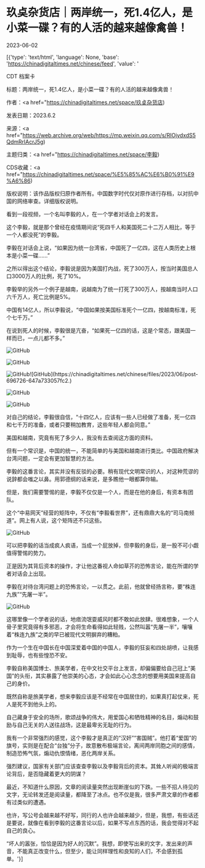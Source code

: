 # 玖奌杂货店｜两岸统一，死1.4亿人，是小菜一碟？有的人活的越来越像禽兽！

2023-06-02

[{'type': 'text/html', 'language': None, 'base': 'https://chinadigitaltimes.net/chinese/feed', 'value': '

CDT 档案卡

标题：两岸统一，死1.4亿人，是小菜一碟？有的人活的越来越像禽兽！

作者：<a href="https://chinadigitaltimes.net/space/玖奌杂货店)

发表日期：2023.6.2

来源：<a href="https://web.archive.org/web/https://mp.weixin.qq.com/s/RIOjydxdS5QdmRrIAcrJ5g)

主题归类：<a href="https://chinadigitaltimes.net/space/李毅)

CDS收藏：<a href="https://chinadigitaltimes.net/space/%E5%85%AC%E6%B0%91%E9%A6%86)

版权说明：该作品版权归原作者所有。中国数字时代仅对原作进行存档，以对抗中国的网络审查。详细版权说明。





看到一段视频，一个名叫李毅的人，在一个学者对话会上的发言。

这个李毅，就是那个曾经在疫情期间说“死四千人和美国死二十二万人相比，等于一个人都没死”的李毅。

李毅在对话会上说，“如果因为统一台湾省，中国死了一亿四，这在人类历史上根本是小菜一碟……”

之所以得出这个结论，李毅说是因为美国打内战，死了300万人，按当时美国总人口3000万人的比例，死了10%。

李毅举的另外一个例子是越南，说越南为了统一打死了300万人，按越南当时人口六千万人，死亡比例是5%。

中国有14亿人，所以李毅说，“中国如果按美国标准死个一亿四，按越南标准，死个七千万。”

在说到死人的时候，李毅很是亢奋，“如果死一亿四的话，这是个常态，跟美国一样而已，一点儿都不多。”

![GitHub](https://chinadigitaltimes.net/chinese/files/2023/06/post-696726-647a733040efd.)

![GitHub](https://chinadigitaltimes.net/chinese/files/2023/06/post-696726-647a733048f16.)

![GitHub](https://chinadigitaltimes.net/chinese/files/2023/06/post-696726-647a733050586.)![GitHub](https://chinadigitaltimes.net/chinese/files/2023/06/post-696726-647a733057fc2.)

![GitHub](https://chinadigitaltimes.net/chinese/files/2023/06/post-696726-647a73305f7c6.)

![GitHub](https://chinadigitaltimes.net/chinese/files/2023/06/post-696726-647a7330675c9.)

对自己的结论，李毅很自信，“十四亿人，应该有一些人已经做了准备，死一亿四和七千万的准备，或者只要稍加教育，这些年轻人都会同意。”

美国和越南，究竟有死了多少人，我没有去查阅这方面的资料。

但有一个常识是，中国的统一，不能简单的与美国和越南进行类比。中国政府解决台湾问题，一定会有更加智慧的方法。

李毅的这番言论，其实并没有反驳的必要。稍有现代文明常识的人，对这种荒谬的说辞都会嗤之以鼻。用郭德纲的话来说，是多瞧他一眼都算你输。

但是，我们需要警惕的是，李毅不仅仅是一个人，而是在他的身后，有资本有团队。

这个“中易网天”经营的矩阵中，不仅有“李毅看世界”，还有鼎鼎大名的“司马南频道”。网上有人说，这个矩阵还不只这些。

![GitHub](https://chinadigitaltimes.net/chinese/files/2023/06/post-696726-647a7330744f5.)

可以把李毅的话当成疯人疯语，当成一个屁放掉，但李毅的身后，是一股不可小觑值得警惕的势力。

正是因为其背后资本的操作，才让他这番视人命如草芥的恐怖言论，能在所谓的学者对话会上出现。

李毅在对待台湾问题上的恐怖言论，一以贯之。此前，他就曾经扬言称，要“株连九族”“先屠一半”。

![GitHub](https://chinadigitaltimes.net/chinese/files/2023/06/post-696726-647a73308eaef.png)

这哪里像一个学者说的话，地痞流氓耍威风时都不敢如此放肆。很难想象，一个人骨子里究竟得有多邪恶，才会将生命看得如此轻贱，公然叫嚣“先屠一半”，嚷嚷着“株连九族”之类的早已被现代文明摒弃的糟粕。

作为一个生在中国长在中国深爱着中国的中国人，李毅的狂妄和四处胡喷，让我感到耻辱，也有些惶恐不安。

李毅自称美国博士、旅美学者，在中文社交平台上发言，却偏偏要给自己冠上“美国”的头衔，其实暴露了他崇美的心态，才会如此心心念念的想要用美国来提高自己的身价。

既然自称是旅美学者，想来李毅应该是不经常在中国居住的，如果真打起仗来，死人是死不到他头上的。

自己藏身于安全的场所，歌颂战争的伟大，用爱国心和牺牲精神的名目，煽动和鼓励与自己无关的人送往战场，这是最卑劣无耻的行为。

我有一个非常强烈的感觉，这个李毅才是真正的“汉奸”“害国贼”。他打着“爱国”的旗号，实则是在配合“台独”分子，故意散布极端言论，离间两岸同胞之间的感情，制造恐怖气氛，煽动仇恨情绪，恶化两岸关系。

强烈建议，国家有关部门应该查查李毅以及李毅背后的资本。其耸人听闻的极端言论背后，是否隐藏着更大的阴谋？

最近，不知道什么原因，文章的阅读量突然出现断崖似的下跌。一些不招人待见的文字，无论转发还是阅读量，都降至了冰点。也不仅是我，很多严肃文章的作者都有过类似的遭遇。

也许，写公号会越来越不好写，同行的人也许会越来越少，但是，我想，有些话还是要说，就像在看到李毅的这番言论以后，如果不写点东西的话，我会觉得对不起自己的良心。

“坏人的嚣张，恰恰是因为好人的沉默”。我想，即使写出来的文字，发出来的声音，不能真正改变什么，但至少，能让同样理性和良知的人们，不会感到孤单。'}]